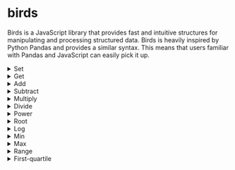 # birds

Birds is a JavaScript library that provides fast and intuitive structures for manipulating and processing structured data. Birds is heavily inspired by Python Pandas and provides a similar syntax. This means that users familiar with Pandas and JavaScript can easily pick it up.

<details>
<summary>Set</summary>

## BirdArray.set()

```js
let ba = new BirdArray();
ba[0] = 'a';
ba[1] = 'b';
ba[2] = 'c';
ba.print();
```

Output:

```
['a', 'b', 'c']
```

## Bird.set()

```js
let bd = new Bird();
bd['foo'] = ['a', 'b', 'c'];
bd['bar'] = [1, 3, 5];
bd['baz'] = [2, 4, 6];
bd.print();
```

Output:

```
| foo | bar | baz |
|-----|-----|-----|
| 'a' | 1   | 2   |
| 'b' | 3   | 4   |
| 'c' | 5   | 6   |
```

</details>

<details>
<summary>Get</summary>

## BirdArray.get()

```js
let data = ['a', 'b', 'c'];
let ba = new BirdArray(data);
ba[0];
```

Output:

```
'a'
```

## Bird.get()

```js
let data = [
    {'foo': 'a', 'bar': 1, 'baz': 2},
    {'foo': 'b', 'bar': 3, 'baz': 4},
    {'foo': 'c', 'bar': 5, 'baz': 6}
];
let bd = new Bird(data);
bd['foo'].print();
```

Output:

```
['a', 'b', 'c']
```

</details>

<details>
<summary>Add</summary>

## BirdArray.add()

```js
let data = [1, 3, 5];
let ba = new BirdArray(data);
ba = ba.add(1)
ba.print();
```

Output:

```
[2, 4, 6]
```

## Bird.add()

```js
let data = [
    {'foo': 'a', 'bar': 1, 'baz': 2},
    {'foo': 'b', 'bar': 3, 'baz': 4},
    {'foo': 'c', 'bar': 5, 'baz': 6}
];
let bd = new Bird(data);
bd['qux'] = bd.add(['bar', 'baz']);
bd.print();
```

Output:

```
| foo | bar | baz | qux |
|-----|-----|-----|-----|
| 'a' | 1   | 2   | 3   |
| 'b' | 3   | 4   | 7   |
| 'c' | 5   | 6   | 11  |
```

</details>

<details>
<summary>Subtract</summary>

## BirdArray.sub()

```js
let data = [2, 4, 6];
let ba = new BirdArray(data);
ba = ba.sub(1)
ba.print();
```

Output:

```
[1, 3, 5]
```

## Bird.sub()

```js
let data = [
    {'foo': 'a', 'bar': 3, 'baz': 2},
    {'foo': 'b', 'bar': 7, 'baz': 4},
    {'foo': 'c', 'bar': 11, 'baz': 6}
];
let bd = new Bird(data);
bd['qux'] = bd.sub(['bar', 'baz']);
bd.print();
```

Output:

```
| foo | bar | baz | qux |
|-----|-----|-----|-----|
| 'a' | 3   | 2   | 1   |
| 'b' | 7   | 4   | 3   |
| 'c' | 11  | 6   | 5   |
```

</details>

<details>
<summary>Multiply</summary>

## BirdArray.mult()

```js
let data = [1, 2, 3];
let ba = new BirdArray(data);
ba = ba.mult(2)
ba.print();
```

Output:

```
[2, 4, 6]
```

## Bird.mult()

```js
let data = [
    {'foo': 'a', 'bar': 1, 'baz': 2},
    {'foo': 'b', 'bar': 3, 'baz': 4},
    {'foo': 'c', 'bar': 5, 'baz': 6}
];
let bd = new Bird(data);
bd['qux'] = bd.mult(['bar', 'baz']);
bd.print();
```

Output:

```
| foo | bar | baz | qux |
|-----|-----|-----|-----|
| 'a' | 1   | 2   | 2   |
| 'b' | 3   | 4   | 12  |
| 'c' | 5   | 6   | 30  |
```

</details>

<details>
<summary>Divide</summary>

## BirdArray.div()

```js
let data = [2, 4, 6];
let ba = new BirdArray(data);
ba = ba.div(2)
ba.print();
```

Output:

```
[1, 2, 3]
```

## Bird.div()

```js
let data = [
    {'foo': 'a', 'bar': 2, 'baz': 2},
    {'foo': 'b', 'bar': 12, 'baz': 4},
    {'foo': 'c', 'bar': 30, 'baz': 6}
];
let bd = new Bird(data);
bd['qux'] = bd.div(['bar', 'baz']);
bd.print();
```

Output:

```
| foo | bar | baz | qux |
|-----|-----|-----|-----|
| 'a' | 2   | 2   | 1   |
| 'b' | 12  | 4   | 2   |
| 'c' | 30  | 6   | 3   |
```

</details>

<details>
<summary>Power</summary>

## BirdArray.power()

```js
let data = [1, 2, 3];
let ba = new BirdArray(data);
ba = ba.power(2)
ba.print();
```

Output:

```
[1, 4, 9]
```

## Bird.power()

```js
let data = [
    {'foo': 'a', 'bar': 2, 'baz': 1},
    {'foo': 'b', 'bar': 2, 'baz': 2},
    {'foo': 'c', 'bar': 2, 'baz': 3}
];
let bd = new Bird(data);
bd['qux'] = bd.power(['bar', 'baz']);
bd.print();
```

Output:

```
| foo | bar | baz | qux |
|-----|-----|-----|-----|
| 'a' | 2   | 1   | 2   |
| 'b' | 2   | 2   | 4   |
| 'c' | 2   | 3   | 8   |
```

</details>

<details>
<summary>Root</summary>

## BirdArray.root()

```js
let data = [1, 4, 9];
let ba = new BirdArray(data);
ba = ba.root(2)
ba.print();
```

Output:

```
[1, 2, 3]
```

## Bird.root()

```js
let data = [
    {'foo': 'a', 'bar': 2, 'baz': 1},
    {'foo': 'b', 'bar': 4, 'baz': 2},
    {'foo': 'c', 'bar': 8, 'baz': 3}
];
let bd = new Bird(data);
bd['qux'] = bd.root(['bar', 'baz']);
bd.print();
```

Output:

```
| foo | bar | baz | qux |
|-----|-----|-----|-----|
| 'a' | 2   | 1   | 2   |
| 'b' | 4   | 2   | 2   |
| 'c' | 8   | 3   | 2   |
```

</details>

<details>
<summary>Log</summary>

## BirdArray.log()

```js
let data = [1, 2, 3];
let ba = new BirdArray(data);
ba = ba.log(10)
ba.print();
```

Output:

```
[0, 0.30, 0.48]
```

## Bird.log()

```js
let data = [
    {'foo': 'a', 'bar': 2, 'baz': 2},
    {'foo': 'b', 'bar': 2, 'baz': 10},
    {'foo': 'c', 'bar': 2, 'baz': Math.E}
];
let bd = new Bird(data);
bd['qux'] = bd.log(['bar', 'baz']);
bd.print();
```

Output:

```
| foo | bar | baz  | qux  |
|-----|-----|------|------|
| 'a' | 2   | 2    | 1    |
| 'b' | 2   | 10   | 0.30 |
| 'c' | 2   | 2.72 | 0.69 |
```

</details>

<details>
<summary>Min</summary>

## BirdArray.min()

```js
let data = [1, 3, 5, 7, 9];
let ba = new BirdArray(data);
ba.min()
```

Output:

```
1
```

## Bird.min()

```js
let data = [
    {'foo': 'a', 'bar': 1, 'baz': 2},
    {'foo': 'b', 'bar': 3, 'baz': 4},
    {'foo': 'c', 'bar': 5, 'baz': 6},
    {'foo': 'c', 'bar': 7, 'baz': 8},
    {'foo': 'c', 'bar': 9, 'baz': 10}
];
let bd = new Bird(data);
bd.min(['bar', 'baz']);
```

Output:

```
1
```

</details>

<details>
<summary>Max</summary>

## BirdArray.max()

```js
let data = [1, 3, 5, 7, 9];
let ba = new BirdArray(data);
ba.max()
```

Output:

```
9
```

## Bird.max()

```js
let data = [
    {'foo': 'a', 'bar': 1, 'baz': 2},
    {'foo': 'b', 'bar': 3, 'baz': 4},
    {'foo': 'c', 'bar': 5, 'baz': 6},
    {'foo': 'c', 'bar': 7, 'baz': 8},
    {'foo': 'c', 'bar': 9, 'baz': 10}
];
let bd = new Bird(data);
bd.max(['bar', 'baz']);
```

Output:

```
10
```

</details>

<details>
<summary>Range</summary>

## BirdArray.range()

```js
let data = [1, 3, 5, 7, 9];
let ba = new BirdArray(data);
ba.range()
```

Output:

```
8
```

## Bird.range()

```js
let data = [
    {'foo': 'a', 'bar': 1, 'baz': 2},
    {'foo': 'b', 'bar': 3, 'baz': 4},
    {'foo': 'c', 'bar': 5, 'baz': 6},
    {'foo': 'c', 'bar': 7, 'baz': 8},
    {'foo': 'c', 'bar': 9, 'baz': 10}
];
let bd = new Bird(data);
bd.range(['bar', 'baz']);
```

Output:

```
9
```

</details>

<details>
<summary>First-quartile</summary>

## BirdArray.q1()

```js
let data = [1, 3, 5, 7, 9];
let ba = new BirdArray(data);
ba.q1()
```

Output:

```
3
```

## Bird.q1()

```js
let data = [
    {'foo': 'a', 'bar': 1, 'baz': 2},
    {'foo': 'b', 'bar': 3, 'baz': 4},
    {'foo': 'c', 'bar': 5, 'baz': 6},
    {'foo': 'c', 'bar': 7, 'baz': 8},
    {'foo': 'c', 'bar': 9, 'baz': 10}
];
let bd = new Bird(data);
bd.q1(['bar', 'baz']);
```

Output:

```
3
```

</details>

